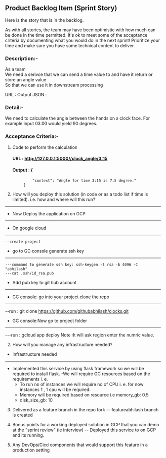 

## Product Backlog Item (Sprint Story)

Here is the story that is in the backlog. 

As with all stories, the team may have been optimistic with how much can be done in the time permitted. It's ok to meet some of the acceptance criteria by documenting what you would do in the next sprint! Prioritize your time and make sure you have some technical content to deliver.

### Description:-

As a team<br>
We need a serivce that we can send a time value to and have it return or store an angle value<br>
So that we can use it in downstream processing

URL :
Output JSON :

### Detail:-

We need to calculate the angle between the hands on a clock face. For example input 03:00 would yield 90 degrees.

### Acceptance Criteria:-

1) Code to perform the calculation

    #### URL : http://127.0.0.1:5000//clock_angle/3:15
    #### Output : {
                "context": "Angle for time 3:15 is 7.5 degree."
            }

1) How will you deploy this solution (in code or as a todo list if time is limited). i.e. how and where will this run?
---------------------------------
- Now Deploy the application on GCP
---------------------------------

- On google cloud
----------------
	--create project

- go to GC console generate ssh key
----------------------------------
	---command to generate ssh key: ssh-keygen -t rsa -b 4096 -C "abhilash"
	---cat .ssh/id_rsa.pub

- Add pub key to git hub account
-------------------------------

- GC console: go into your project clone the repo
------------------------------------------------
--run : git clone https://github.com/githubabhilash/clocks.git


- GC console:Now go to project folder
------------------------------------
---run : gcloud app deploy
Note :It will ask region enter the numric value.


2) How will you manage any infrastructure needed?

- Infrastructure needed
----------------------
 - Implemented this service by using flask framework so we will be required to install flask.
 -We will require GC resources based on the requirements
 i. e.
    - To run no of instances we will require no of CPU i. e. for now instances 1 , 1 cpu will be required.
    - Memory will be required based on resource i.e memory_gb: 0.5
    - disk_size_gb: 10


3) Delivered as a feature branch in the repo fork
   -- featureabhilash branch is created

1) Bonus points for a working deployed solution in GCP that you can demo at the "sprint review" (ie interview)
    -- Deployed this service to on GCP and its running.
1) Any DevOps/Cicd components that would support this feature in a production setting
